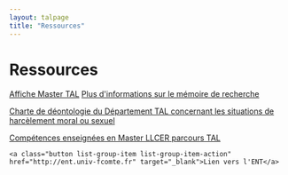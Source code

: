 ```yaml
---
layout: talpage
title: "Ressources"
---
```





# Ressources 

<div class="list-group mt-5">
  <a class="button list-group-item list-group-item-action" href="/assets/fichiers/Flyer_MasterTAL2024.pdf" target="_blank">Affiche Master TAL</a>
  <a class="button list-group-item list-group-item-action" href="memoire.html">Plus d'informations sur le mémoire de recherche</a>

  <a class="button list-group-item list-group-item-action" href="/assets/fichiers/Charte-DeptTAL-sept2023.pdf" target="_blank">Charte de déontologie du Département TAL concernant les situations de harcèlement moral ou sexuel</a>
  
  <a class="button list-group-item list-group-item-action" href="/assets/fichiers/Master-TAL-Competences.pdf" target="_blank">Compétences enseignées en Master LLCER parcours TAL</a>
  
    <a class="button list-group-item list-group-item-action" href="http://ent.univ-fcomte.fr" target="_blank">Lien vers l'ENT</a>
</div>

